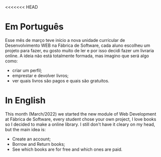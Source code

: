 <<<<<<< HEAD
# Em Português

Esse mês de março teve início a nova unidade currícular de Desenvolvimento WEB na Fábrica de Software, cada aluno escolheu um projeto para fazer, eu gosto muito de ler e por isso decidi fazer um livraria online. 
A ideia não está totalmente formada, mas imagino que será algo como:
- criar um perfil;
- emprestar e devolver livros;
- ver quais livros são pagos e quais são gratuitos.

# In English 

This month (March/2022) we started the new module of Web Development at Fábrica de Software, every student chose your own project, I love books so I decided to make a online library. I still don't have it cleary on my head, but the main idea is:
- Create an account;
- Borrow and Return books;
- See which books are for free and which ones are paid.